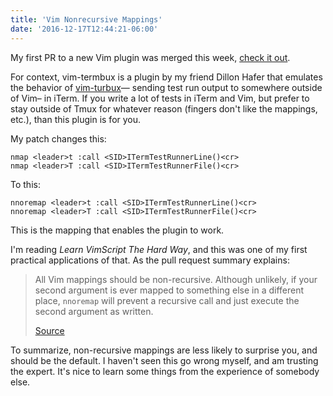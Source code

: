```yaml
---
title: 'Vim Nonrecursive Mappings'
date: '2016-12-17T12:44:21-06:00'
---
```


My first PR to a new Vim plugin was merged this week, [check it out](https://github.com/dillonhafer/vim-termbux/pull/1).

For context, vim-termbux is a plugin by my friend Dillon Hafer that emulates the behavior of [vim-turbux](vhttps://github.com/jgdavey/vim-turbux)— sending test run output to somewhere outside of Vim– in iTerm. If you write a lot of tests in iTerm and Vim, but prefer to stay outside of Tmux for whatever reason (fingers don't like the mappings, etc.), than this plugin is for you.

My patch changes this:

```vim
nmap <leader>t :call <SID>ITermTestRunnerLine()<cr>
nmap <leader>T :call <SID>ITermTestRunnerFile()<cr>
```

To this:

```vim
nnoremap <leader>t :call <SID>ITermTestRunnerLine()<cr>
nnoremap <leader>T :call <SID>ITermTestRunnerFile()<cr>
```

This is the mapping that enables the plugin to work.

I'm reading *Learn VimScript The Hard Way*, and this was one of my first practical applications of that. As the pull request summary explains:

> All Vim mappings should be non-recursive. Although unlikely, if your second argument is ever mapped to something else in a different place, `nnoremap` will prevent a recursive call and just execute the second argument as written.
>
> [Source](http://learnvimscriptthehardway.stevelosh.com/chapters/05.html#nonrecursive-mapping)

To summarize, non-recursive mappings are less likely to surprise you, and should be the default. I haven't seen this go wrong myself, and am trusting the expert. It's nice to learn some things from the experience of somebody else.

